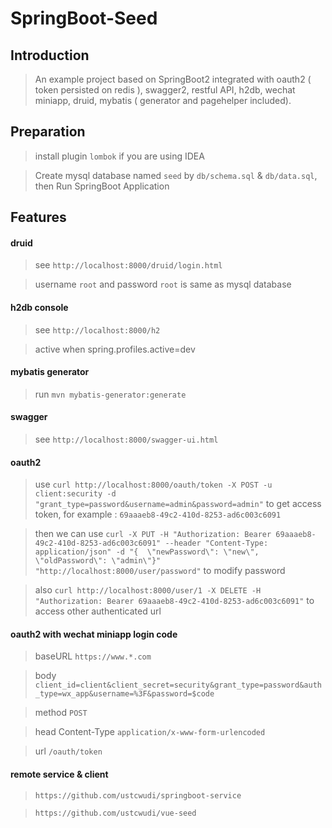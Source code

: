 # SpringBoot-Seed

## Introduction

> An example project based on SpringBoot2 integrated with oauth2 ( token persisted on redis ), swagger2, restful API, h2db, wechat miniapp, druid, mybatis ( generator and pagehelper included).

## Preparation
> install plugin `lombok` if you are using IDEA

> Create mysql database named `seed` by `db/schema.sql` & `db/data.sql`, then Run SpringBoot Application

## Features


#### druid
> see `http://localhost:8000/druid/login.html`

> username `root` and password `root` is same as mysql database

#### h2db console
> see `http://localhost:8000/h2`

> active when spring.profiles.active=dev

#### mybatis generator
> run `mvn mybatis-generator:generate`

#### swagger
> see `http://localhost:8000/swagger-ui.html `

#### oauth2
>use `curl http://localhost:8000/oauth/token -X POST -u client:security -d "grant_type=password&username=admin&password=admin"` to get access token, for example : `69aaaeb8-49c2-410d-8253-ad6c003c6091`

>then we can use `curl -X PUT -H "Authorization: Bearer 69aaaeb8-49c2-410d-8253-ad6c003c6091" --header "Content-Type: application/json" -d "{  \"newPassword\": \"new\",  \"oldPassword\": \"admin\"}" "http://localhost:8000/user/password"` to modify password

>also `curl http://localhost:8000/user/1 -X DELETE -H "Authorization: Bearer 69aaaeb8-49c2-410d-8253-ad6c003c6091"` to access other authenticated url

#### oauth2 with wechat miniapp login code
>baseURL `https://www.*.com`

>body `client_id=client&client_secret=security&grant_type=password&auth_type=wx_app&username=%3F&password=$code`

>method `POST`

>head Content-Type `application/x-www-form-urlencoded`

>url `/oauth/token`

#### remote service & client

> `https://github.com/ustcwudi/springboot-service`

> `https://github.com/ustcwudi/vue-seed`
